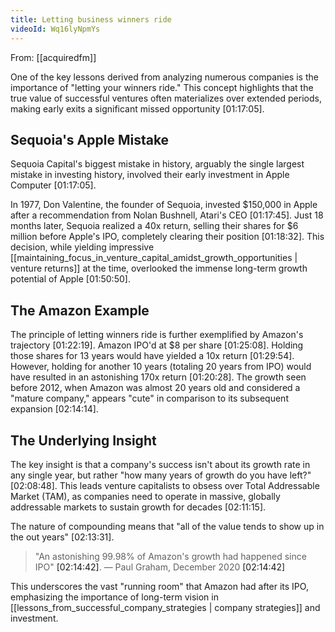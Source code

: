 ```yaml
---
title: Letting business winners ride
videoId: Wq16lyNpmYs
---
```


From: [[acquiredfm]] <br/> 

One of the key lessons derived from analyzing numerous companies is the importance of "letting your winners ride." This concept highlights that the true value of successful ventures often materializes over extended periods, making early exits a significant missed opportunity <a class="yt-timestamp" data-t="01:17:05">[01:17:05]</a>.

## Sequoia's Apple Mistake
Sequoia Capital's biggest mistake in history, arguably the single largest mistake in investing history, involved their early investment in Apple Computer <a class="yt-timestamp" data-t="01:17:05">[01:17:05]</a>.

In 1977, Don Valentine, the founder of Sequoia, invested $150,000 in Apple after a recommendation from Nolan Bushnell, Atari's CEO <a class="yt-timestamp" data-t="01:17:45">[01:17:45]</a>. Just 18 months later, Sequoia realized a 40x return, selling their shares for $6 million before Apple's IPO, completely clearing their position <a class="yt-timestamp" data-t="01:18:32">[01:18:32]</a>. This decision, while yielding impressive [[maintaining_focus_in_venture_capital_amidst_growth_opportunities | venture returns]] at the time, overlooked the immense long-term growth potential of Apple <a class="yt-timestamp" data-t="01:50:50">[01:50:50]</a>.

## The Amazon Example
The principle of letting winners ride is further exemplified by Amazon's trajectory <a class="yt-timestamp" data-t="01:22:19">[01:22:19]</a>. Amazon IPO'd at $8 per share <a class="yt-timestamp" data-t="01:25:08">[01:25:08]</a>. Holding those shares for 13 years would have yielded a 10x return <a class="yt-timestamp" data-t="01:29:54">[01:29:54]</a>. However, holding for another 10 years (totaling 20 years from IPO) would have resulted in an astonishing 170x return <a class="yt-timestamp" data-t="01:20:28">[01:20:28]</a>. The growth seen before 2012, when Amazon was almost 20 years old and considered a "mature company," appears "cute" in comparison to its subsequent expansion <a class="yt-timestamp" data-t="02:14:14">[02:14:14]</a>.

## The Underlying Insight
The key insight is that a company's success isn't about its growth rate in any single year, but rather "how many years of growth do you have left?" <a class="yt-timestamp" data-t="02:08:48">[02:08:48]</a>. This leads venture capitalists to obsess over Total Addressable Market (TAM), as companies need to operate in massive, globally addressable markets to sustain growth for decades <a class="yt-timestamp" data-t="02:11:15">[02:11:15]</a>.

The nature of compounding means that "all of the value tends to show up in the out years" <a class="yt-timestamp" data-t="02:13:31">[02:13:31]</a>.

> "An astonishing 99.98% of Amazon's growth had happened since IPO" <a class="yt-timestamp" data-t="02:14:42">[02:14:42]</a>.
> — Paul Graham, December 2020 <a class="yt-timestamp" data-t="02:14:42">[02:14:42]</a>

This underscores the vast "running room" that Amazon had after its IPO, emphasizing the importance of long-term vision in [[lessons_from_successful_company_strategies | company strategies]] and investment.